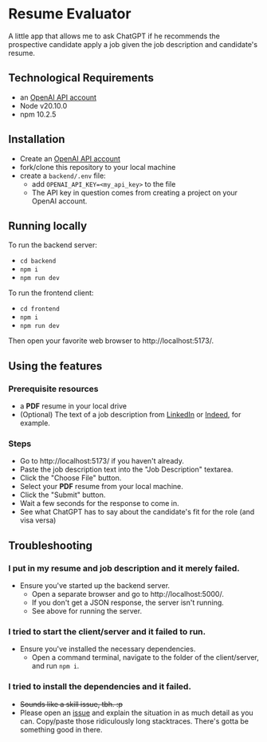 # Resume Evaluator
A little app that allows me to ask ChatGPT if he recommends the prospective candidate apply a job given the job description and candidate's resume.

## Technological Requirements
- an [OpenAI API account](https://platform.openai.com/)
- Node v20.10.0
- npm 10.2.5

## Installation
- Create an [OpenAI API account](https://platform.openai.com/)
- fork/clone this repository to your local machine
- create a `backend/.env` file:
  - add `OPENAI_API_KEY=<my_api_key>` to the file
  - The API key in question comes from creating a project on your OpenAI account.

## Running locally
To run the backend server:
- `cd backend`
- `npm i`
- `npm run dev`

To run the frontend client:
- `cd frontend`
- `npm i`
- `npm run dev`

Then open your favorite web browser to http://localhost:5173/.

## Using the features

### Prerequisite resources
- a **PDF** resume in your local drive
- (Optional) The text of a job description from [LinkedIn](https://www.linkedin.com/jobs/) or [Indeed](https://www.indeed.com/browsejobs), for example.

### Steps
- Go to http://localhost:5173/ if you haven't already.
- Paste the job description text into the "Job Description" textarea.
- Click the "Choose File" button.
- Select your **PDF** resume from your local machine.
- Click the "Submit" button.
- Wait a few seconds for the response to come in.
- See what ChatGPT has to say about the candidate's fit for the role (and visa versa)

## Troubleshooting

### I put in my resume and job description and it merely failed.
 - Ensure you've started up the backend server.
   - Open a separate browser and go to http://localhost:5000/.
   - If you don't get a JSON response, the server isn't running.
   - See above for running the server.

### I tried to start the client/server and it failed to run.
  - Ensure you've installed the necessary dependencies.
    - Open a command terminal, navigate to the folder of the client/server, and run `npm i`.

### I tried to install the dependencies and it failed.
 - ~~Sounds like a skill issue, tbh. :p~~
 - Please open an [issue]() and explain the situation in as much detail as you can. Copy/paste those ridiculously long stacktraces. There's gotta be something good in there.
